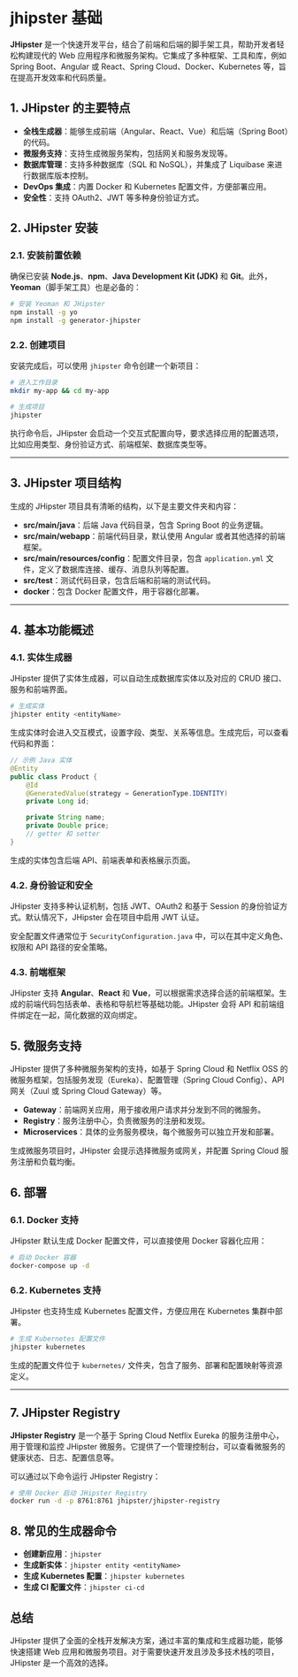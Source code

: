 # jhipster 基础

**JHipster** 是一个快速开发平台，结合了前端和后端的脚手架工具，帮助开发者轻松构建现代的 Web 应用程序和微服务架构。它集成了多种框架、工具和库，例如 Spring Boot、Angular 或 React、Spring Cloud、Docker、Kubernetes 等，旨在提高开发效率和代码质量。

## 1. JHipster 的主要特点

- **全栈生成器**：能够生成前端（Angular、React、Vue）和后端（Spring Boot）的代码。
- **微服务支持**：支持生成微服务架构，包括网关和服务发现等。
- **数据库管理**：支持多种数据库（SQL 和 NoSQL），并集成了 Liquibase 来进行数据库版本控制。
- **DevOps 集成**：内置 Docker 和 Kubernetes 配置文件，方便部署应用。
- **安全性**：支持 OAuth2、JWT 等多种身份验证方式。

## 2. JHipster 安装

### 2.1. 安装前置依赖

确保已安装 **Node.js**、**npm**、**Java Development Kit (JDK)** 和 **Git**。此外，**Yeoman**（脚手架工具）也是必备的：

```bash
# 安装 Yeoman 和 JHipster
npm install -g yo
npm install -g generator-jhipster
```

### 2.2. 创建项目

安装完成后，可以使用 `jhipster` 命令创建一个新项目：

```bash
# 进入工作目录
mkdir my-app && cd my-app

# 生成项目
jhipster
```

执行命令后，JHipster 会启动一个交互式配置向导，要求选择应用的配置选项，比如应用类型、身份验证方式、前端框架、数据库类型等。

---

## 3. JHipster 项目结构


生成的 JHipster 项目具有清晰的结构，以下是主要文件夹和内容：

- **src/main/java**：后端 Java 代码目录，包含 Spring Boot 的业务逻辑。
- **src/main/webapp**：前端代码目录，默认使用 Angular 或者其他选择的前端框架。
- **src/main/resources/config**：配置文件目录，包含 `application.yml` 文件，定义了数据库连接、缓存、消息队列等配置。
- **src/test**：测试代码目录，包含后端和前端的测试代码。
- **docker**：包含 Docker 配置文件，用于容器化部署。

---

## 4. 基本功能概述

### 4.1. 实体生成器

JHipster 提供了实体生成器，可以自动生成数据库实体以及对应的 CRUD 接口、服务和前端界面。

```bash
# 生成实体
jhipster entity <entityName>
```

生成实体时会进入交互模式，设置字段、类型、关系等信息。生成完后，可以查看代码和界面：

```java
// 示例 Java 实体
@Entity
public class Product {
    @Id
    @GeneratedValue(strategy = GenerationType.IDENTITY)
    private Long id;

    private String name;
    private Double price;
    // getter 和 setter
}
```

生成的实体包含后端 API、前端表单和表格展示页面。

### 4.2. 身份验证和安全

JHipster 支持多种认证机制，包括 JWT、OAuth2 和基于 Session 的身份验证方式。默认情况下，JHipster 会在项目中启用 JWT 认证。

安全配置文件通常位于 `SecurityConfiguration.java` 中，可以在其中定义角色、权限和 API 路径的安全策略。

### 4.3. 前端框架

JHipster 支持 **Angular**、**React** 和 **Vue**，可以根据需求选择合适的前端框架。生成的前端代码包括表单、表格和导航栏等基础功能。JHipster 会将 API 和前端组件绑定在一起，简化数据的双向绑定。

## 5. 微服务支持

JHipster 提供了多种微服务架构的支持，如基于 Spring Cloud 和 Netflix OSS 的微服务框架，包括服务发现（Eureka）、配置管理（Spring Cloud Config）、API 网关（Zuul 或 Spring Cloud Gateway）等。

- **Gateway**：前端网关应用，用于接收用户请求并分发到不同的微服务。
- **Registry**：服务注册中心，负责微服务的注册和发现。
- **Microservices**：具体的业务服务模块，每个微服务可以独立开发和部署。

生成微服务项目时，JHipster 会提示选择微服务或网关，并配置 Spring Cloud 服务注册和负载均衡。

## 6. 部署

### 6.1. Docker 支持

JHipster 默认生成 Docker 配置文件，可以直接使用 Docker 容器化应用：

```bash
# 启动 Docker 容器
docker-compose up -d
```

### 6.2. Kubernetes 支持

JHipster 也支持生成 Kubernetes 配置文件，方便应用在 Kubernetes 集群中部署。

```bash
# 生成 Kubernetes 配置文件
jhipster kubernetes
```

生成的配置文件位于 `kubernetes/` 文件夹，包含了服务、部署和配置映射等资源定义。

---

## 7. JHipster Registry

**JHipster Registry** 是一个基于 Spring Cloud Netflix Eureka 的服务注册中心，用于管理和监控 JHipster 微服务。它提供了一个管理控制台，可以查看微服务的健康状态、日志、配置信息等。

可以通过以下命令运行 JHipster Registry：

```bash
# 使用 Docker 启动 JHipster Registry
docker run -d -p 8761:8761 jhipster/jhipster-registry
```

## 8. 常见的生成器命令

- **创建新应用**：`jhipster`
- **生成新实体**：`jhipster entity <entityName>`
- **生成 Kubernetes 配置**：`jhipster kubernetes`
- **生成 CI 配置文件**：`jhipster ci-cd`

## 总结

JHipster 提供了全面的全栈开发解决方案，通过丰富的集成和生成器功能，能够快速搭建 Web 应用和微服务项目。对于需要快速开发且涉及多技术栈的项目，JHipster 是一个高效的选择。
